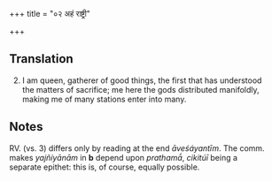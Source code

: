 +++
title = "०२ अहं राष्ट्री"

+++
## Translation
2. I am queen, gatherer of good things, the first that has understood  
the matters of sacrifice; me here the gods distributed manifoldly,  
making me of many stations enter into many.

## Notes
RV. (vs. 3) differs only by reading at the end *āveśáyantīm*. The comm.  
makes *yajñíyānām* in **b** depend upon *prathamā́*, *cikitúī* being a  
separate epithet: this is, of course, equally possible.
